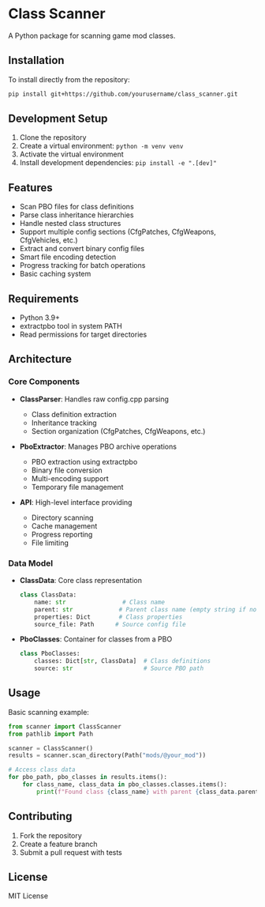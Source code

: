 # Class Scanner

A Python package for scanning game mod classes.

## Installation

To install directly from the repository:

```bash
pip install git+https://github.com/yourusername/class_scanner.git
```

## Development Setup

1. Clone the repository
2. Create a virtual environment: `python -m venv venv`
3. Activate the virtual environment
4. Install development dependencies: `pip install -e ".[dev]"`

## Features

- Scan PBO files for class definitions
- Parse class inheritance hierarchies
- Handle nested class structures
- Support multiple config sections (CfgPatches, CfgWeapons, CfgVehicles, etc.)
- Extract and convert binary config files
- Smart file encoding detection
- Progress tracking for batch operations
- Basic caching system

## Requirements

- Python 3.9+
- extractpbo tool in system PATH
- Read permissions for target directories

## Architecture

### Core Components

- **ClassParser**: Handles raw config.cpp parsing
  - Class definition extraction
  - Inheritance tracking
  - Section organization (CfgPatches, CfgWeapons, etc.)

- **PboExtractor**: Manages PBO archive operations
  - PBO extraction using extractpbo
  - Binary file conversion
  - Multi-encoding support
  - Temporary file management

- **API**: High-level interface providing
  - Directory scanning
  - Cache management
  - Progress reporting
  - File limiting

### Data Model

- **ClassData**: Core class representation
  ```python
  class ClassData:
      name: str                # Class name
      parent: str             # Parent class name (empty string if none)
      properties: Dict        # Class properties
      source_file: Path      # Source config file
  ```

- **PboClasses**: Container for classes from a PBO
  ```python
  class PboClasses:
      classes: Dict[str, ClassData]  # Class definitions
      source: str                    # Source PBO path
  ```

## Usage

Basic scanning example:
```python
from scanner import ClassScanner
from pathlib import Path

scanner = ClassScanner()
results = scanner.scan_directory(Path("mods/@your_mod"))

# Access class data
for pbo_path, pbo_classes in results.items():
    for class_name, class_data in pbo_classes.classes.items():
        print(f"Found class {class_name} with parent {class_data.parent}")
```

## Contributing
1. Fork the repository
2. Create a feature branch
3. Submit a pull request with tests

## License
MIT License